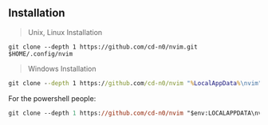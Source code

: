 ## Installation
> Unix, Linux Installation

```shell
git clone --depth 1 https://github.com/cd-n0/nvim.git $HOME/.config/nvim
```

> Windows Installation

```bat
git clone --depth 1 https://github.com/cd-n0/nvim "%LocalAppData%\nvim"
```

For the powershell people:

```ps
git clone --depth 1 https://github.com/cd-n0/nvim "$env:LOCALAPPDATA\nvim"
```
